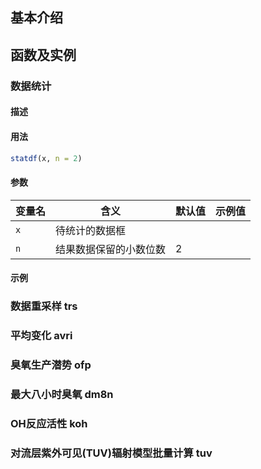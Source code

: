 ## 基本介绍

## 函数及实例

### 数据统计 

#### 描述

#### 用法
``` r
statdf(x, n = 2)
```
#### 参数

| 变量名             | 含义                              | 默认值                     |示例值                                 |
| ------------------| ----------------------------------|----------------------------|--------------------------------------|
| `x`               | 待统计的数据框                     |                            |                                      |
| `n`               | 结果数据保留的小数位数              | 2                          |                                      |

#### 示例

### 数据重采样 trs

### 平均变化 avri

### 臭氧生产潜势 ofp

### 最大八小时臭氧 dm8n

### OH反应活性 koh

### 对流层紫外可见(TUV)辐射模型批量计算 tuv

